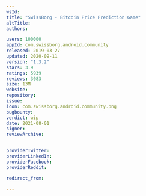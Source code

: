```yaml
---
wsId: 
title: "SwissBorg - Bitcoin Price Prediction Game"
altTitle: 
authors:

users: 100000
appId: com.swissborg.android.community
released: 2019-03-27
updated: 2020-09-11
version: "1.3.2"
stars: 3.9
ratings: 5939
reviews: 3083
size: 13M
website: 
repository: 
issue: 
icon: com.swissborg.android.community.png
bugbounty: 
verdict: wip
date: 2021-08-01
signer: 
reviewArchive:


providerTwitter: 
providerLinkedIn: 
providerFacebook: 
providerReddit: 

redirect_from:

---
```



